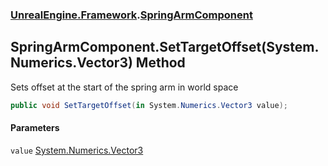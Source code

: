 ### [UnrealEngine.Framework](./UnrealEngine-Framework.md 'UnrealEngine.Framework').[SpringArmComponent](./SpringArmComponent.md 'UnrealEngine.Framework.SpringArmComponent')
## SpringArmComponent.SetTargetOffset(System.Numerics.Vector3) Method
Sets offset at the start of the spring arm in world space  
```csharp
public void SetTargetOffset(in System.Numerics.Vector3 value);
```
#### Parameters
<a name='UnrealEngine-Framework-SpringArmComponent-SetTargetOffset(System-Numerics-Vector3)-value'></a>
`value` [System.Numerics.Vector3](https://docs.microsoft.com/en-us/dotnet/api/System.Numerics.Vector3 'System.Numerics.Vector3')  
  
